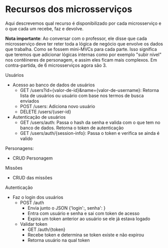 # Recursos dos microsserviços

Aqui descrevemos qual recurso é disponibilizado por cada microsserviço e o que cada um recebe, faz e devolve.

**Nota importante**: Ao conversar com o professor, ele disse que cada microsserviço deve ter reter toda a lógica de negócio que envolve os dados que trabalha. Como se fossem mini-MVCs para cada parte. Isso significa que teremos que adicionar lógicas internas como por exemplo "subir nível" nos contêineres de personagem, e assim eles ficam mais complexos. Em contra-partida, de 6 microsserviços agora são 3.

Usuários
* Acesso ao banco de dados de usuários
	* GET /users?id={valor-de-id}&name={valor-de-username}: Retorna lista de usuários ou usuário com base nos termos de busca enviados
	* POST /users: Adiciona novo usuário
	* DELETE /users/{user-id} 
* Autenticação de usuários
	* GET /users/auth: Passa o hash da senha e valida com o que tem no banco de dados. Retorna o token de autenticação
	* GET /users/auth/{session-info}: Passa o token e verifica se ainda é valido


Personagens:
* CRUD Personagem

Missões
* CRUD das missões

Autenticação
* Faz o login dos usuários
	* POST /auth
		* Envia junto o JSON {'login':<login>, senha':<senha> }
		* Entra com usuário e senha e sai com token de acesso
		* Expira um token anterior ao usuário se ele já estava logado
	* Validar token 
		* GET /auth/{token}
		* Recebe token e determina se token existe e não expirou
		* Retorna usuário na qual token
